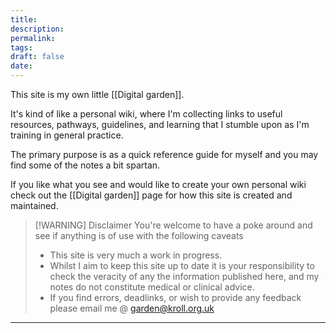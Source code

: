 ```yaml
---
title:
description: 
permalink: 
tags: 
draft: false
date:
---
```

This site is my own little [[Digital garden]].  

It's kind of like a personal wiki, where I'm collecting links to useful resources, pathways, guidelines, and learning that I stumble upon as I'm training in general practice.

The primary purpose is as a quick reference guide for myself and you may find some of the notes a bit spartan.

If you like what you see and would like to create your own personal wiki check out the [[Digital garden]] page for how this site is created and maintained. 

> [!WARNING] Disclaimer
> You're welcome to have a poke around and see if anything is of use with the following caveats
> - This site is very much a work in progress.
> - Whilst I aim to keep this site up to date it is your responsibility to check the veracity of any the information published here, and my notes do not constitute medical or clinical advice.
> - If you find errors, deadlinks, or wish to provide any feedback please email me @ garden@kroll.org.uk
--- 
